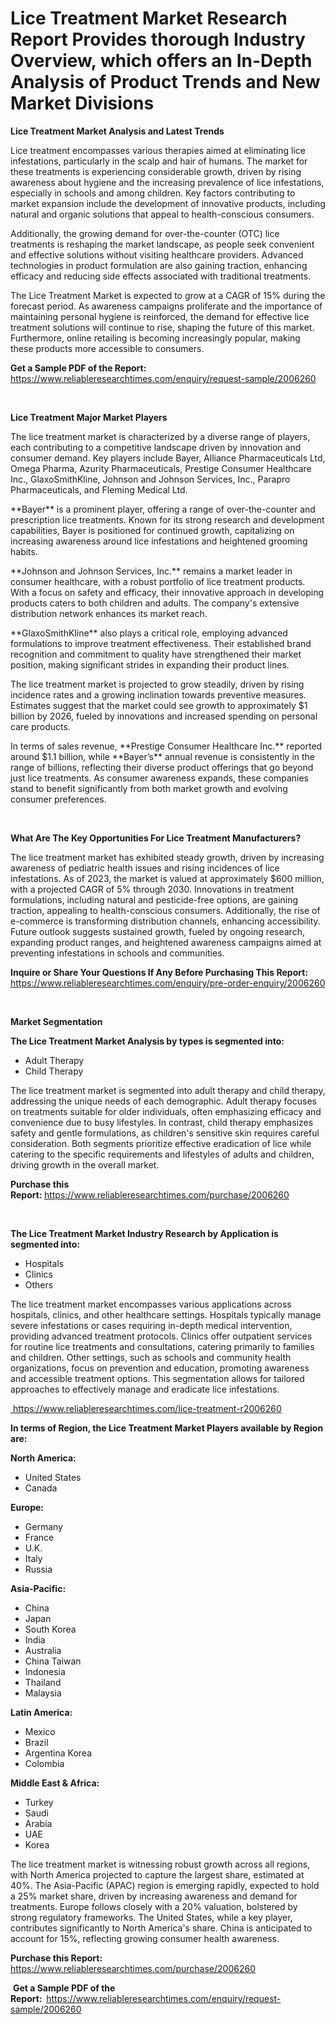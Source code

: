 <p><h1>Lice Treatment Market Research Report Provides thorough Industry Overview, which offers an In-Depth Analysis of Product Trends and New Market Divisions</h1></p><p><strong>Lice Treatment Market Analysis and Latest Trends</strong></p>
<p><p>Lice treatment encompasses various therapies aimed at eliminating lice infestations, particularly in the scalp and hair of humans. The market for these treatments is experiencing considerable growth, driven by rising awareness about hygiene and the increasing prevalence of lice infestations, especially in schools and among children. Key factors contributing to market expansion include the development of innovative products, including natural and organic solutions that appeal to health-conscious consumers. </p><p>Additionally, the growing demand for over-the-counter (OTC) lice treatments is reshaping the market landscape, as people seek convenient and effective solutions without visiting healthcare providers. Advanced technologies in product formulation are also gaining traction, enhancing efficacy and reducing side effects associated with traditional treatments. </p><p>The Lice Treatment Market is expected to grow at a CAGR of 15% during the forecast period. As awareness campaigns proliferate and the importance of maintaining personal hygiene is reinforced, the demand for effective lice treatment solutions will continue to rise, shaping the future of this market. Furthermore, online retailing is becoming increasingly popular, making these products more accessible to consumers.</p></p>
<p><strong>Get a Sample PDF of the Report:&nbsp;</strong> <a href="https://www.reliableresearchtimes.com/enquiry/request-sample/2006260?utm_campaign=2230&utm_medium=2&utm_source=Github&utm_content=ia&utm_term=13042025&utm_id=lice-treatment">https://www.reliableresearchtimes.com/enquiry/request-sample/2006260</a></p>
<p>&nbsp;</p>
<p><strong>Lice Treatment Major Market Players</strong></p>
<p><p>The lice treatment market is characterized by a diverse range of players, each contributing to a competitive landscape driven by innovation and consumer demand. Key players include Bayer, Alliance Pharmaceuticals Ltd, Omega Pharma, Azurity Pharmaceuticals, Prestige Consumer Healthcare Inc., GlaxoSmithKline, Johnson and Johnson Services, Inc., Parapro Pharmaceuticals, and Fleming Medical Ltd.</p><p>**Bayer** is a prominent player, offering a range of over-the-counter and prescription lice treatments. Known for its strong research and development capabilities, Bayer is positioned for continued growth, capitalizing on increasing awareness around lice infestations and heightened grooming habits.</p><p>**Johnson and Johnson Services, Inc.** remains a market leader in consumer healthcare, with a robust portfolio of lice treatment products. With a focus on safety and efficacy, their innovative approach in developing products caters to both children and adults. The company's extensive distribution network enhances its market reach.</p><p>**GlaxoSmithKline** also plays a critical role, employing advanced formulations to improve treatment effectiveness. Their established brand recognition and commitment to quality have strengthened their market position, making significant strides in expanding their product lines.</p><p>The lice treatment market is projected to grow steadily, driven by rising incidence rates and a growing inclination towards preventive measures. Estimates suggest that the market could see growth to approximately $1 billion by 2026, fueled by innovations and increased spending on personal care products.</p><p>In terms of sales revenue, **Prestige Consumer Healthcare Inc.** reported around $1.1 billion, while **Bayer’s** annual revenue is consistently in the range of billions, reflecting their diverse product offerings that go beyond just lice treatments. As consumer awareness expands, these companies stand to benefit significantly from both market growth and evolving consumer preferences.</p></p>
<p>&nbsp;</p>
<p><strong>What Are The Key Opportunities For Lice Treatment Manufacturers?</strong></p>
<p><p>The lice treatment market has exhibited steady growth, driven by increasing awareness of pediatric health issues and rising incidences of lice infestations. As of 2023, the market is valued at approximately $600 million, with a projected CAGR of 5% through 2030. Innovations in treatment formulations, including natural and pesticide-free options, are gaining traction, appealing to health-conscious consumers. Additionally, the rise of e-commerce is transforming distribution channels, enhancing accessibility. Future outlook suggests sustained growth, fueled by ongoing research, expanding product ranges, and heightened awareness campaigns aimed at preventing infestations in schools and communities.</p></p>
<p><strong>Inquire or Share Your Questions If Any Before Purchasing This Report:</strong> <a href="https://www.reliableresearchtimes.com/enquiry/pre-order-enquiry/2006260?utm_campaign=2230&utm_medium=2&utm_source=Github&utm_content=ia&utm_term=13042025&utm_id=lice-treatment">https://www.reliableresearchtimes.com/enquiry/pre-order-enquiry/2006260</a></p>
<p>&nbsp;</p>
<p><strong>Market Segmentation</strong></p>
<p><strong>The Lice Treatment Market Analysis by types is segmented into:</strong></p>
<p><ul><li>Adult Therapy</li><li>Child Therapy</li></ul></p>
<p><p>The lice treatment market is segmented into adult therapy and child therapy, addressing the unique needs of each demographic. Adult therapy focuses on treatments suitable for older individuals, often emphasizing efficacy and convenience due to busy lifestyles. In contrast, child therapy emphasizes safety and gentle formulations, as children's sensitive skin requires careful consideration. Both segments prioritize effective eradication of lice while catering to the specific requirements and lifestyles of adults and children, driving growth in the overall market.</p></p>
<p><strong>Purchase this Report:&nbsp;</strong><a href="https://www.reliableresearchtimes.com/purchase/2006260?utm_campaign=2230&utm_medium=2&utm_source=Github&utm_content=ia&utm_term=13042025&utm_id=lice-treatment">https://www.reliableresearchtimes.com/purchase/2006260</a></p>
<p>&nbsp;</p>
<p><strong>The Lice Treatment Market Industry Research by Application is segmented into:</strong></p>
<p><ul><li>Hospitals</li><li>Clinics</li><li>Others</li></ul></p>
<p><p>The lice treatment market encompasses various applications across hospitals, clinics, and other healthcare settings. Hospitals typically manage severe infestations or cases requiring in-depth medical intervention, providing advanced treatment protocols. Clinics offer outpatient services for routine lice treatments and consultations, catering primarily to families and children. Other settings, such as schools and community health organizations, focus on prevention and education, promoting awareness and accessible treatment options. This segmentation allows for tailored approaches to effectively manage and eradicate lice infestations.</p></p>
<p><a href="https://www.reliableresearchtimes.com/lice-treatment-r2006260?utm_campaign=2230&utm_medium=2&utm_source=Github&utm_content=ia&utm_term=13042025&utm_id=lice-treatment">&nbsp;https://www.reliableresearchtimes.com/lice-treatment-r2006260</a></p>
<p><strong>In terms of Region, the Lice Treatment Market Players available by Region are:</strong></p>
<p>
    <p> <strong> North America: </strong>
        <ul>
            <li>United States</li>
            <li>Canada</li>
        </ul>
        </p> 
    <p> <strong> Europe: </strong>
        <ul>
            <li>Germany</li>
            <li>France</li>
            <li>U.K.</li>
            <li>Italy</li>
            <li>Russia</li>
        </ul>
        </p> 
    <p> <strong> Asia-Pacific: </strong>
        <ul>
            <li>China</li>
            <li>Japan</li>
            <li>South Korea</li>
            <li>India</li>
            <li>Australia</li>
            <li>China Taiwan</li>
            <li>Indonesia</li>
            <li>Thailand</li>
            <li>Malaysia</li>
        </ul>
        </p> 
    <p> <strong> Latin America: </strong>
        <ul>
            <li>Mexico</li>
            <li>Brazil</li>
            <li>Argentina Korea</li>
            <li>Colombia</li>
        </ul>
        </p> 
    <p> <strong> Middle East & Africa: </strong>
        <ul>
            <li>Turkey</li>
            <li>Saudi</li>
            <li>Arabia</li>
            <li>UAE</li>
            <li>Korea</li>
        </ul>
    </p>
    </p>
<p><p>The lice treatment market is witnessing robust growth across all regions, with North America projected to capture the largest share, estimated at 40%. The Asia-Pacific (APAC) region is emerging rapidly, expected to hold a 25% market share, driven by increasing awareness and demand for treatments. Europe follows closely with a 20% valuation, bolstered by strong regulatory frameworks. The United States, while a key player, contributes significantly to North America's share. China is anticipated to account for 15%, reflecting growing consumer health awareness.</p></p>
<p><strong>Purchase this Report: </strong><a href="https://www.reliableresearchtimes.com/purchase/2006260?utm_campaign=2230&utm_medium=2&utm_source=Github&utm_content=ia&utm_term=13042025&utm_id=lice-treatment">https://www.reliableresearchtimes.com/purchase/2006260</a></p>
<p>&nbsp;<strong>Get a Sample PDF of the Report:&nbsp;&nbsp;</strong><a href="https://www.reliableresearchtimes.com/enquiry/request-sample/2006260?utm_campaign=2230&utm_medium=2&utm_source=Github&utm_content=ia&utm_term=13042025&utm_id=lice-treatment">https://www.reliableresearchtimes.com/enquiry/request-sample/2006260</a></p>
<p><strong></strong></p>
<p><p></p><p></p><p></p></p>